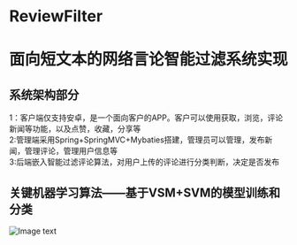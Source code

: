 # ReviewFilter
面向短文本的网络言论智能过滤系统实现
=======================
系统架构部分
-----------
1：客户端仅支持安卓，是一个面向客户的APP。客户可以使用获取，浏览，评论新闻等功能，以及点赞，收藏，分享等<br>
2:管理端采用Spring+SpringMVC+Mybaties搭建，管理员可以管理，发布新闻，管理评论，管理用户信息等<br>
3:后端嵌入智能过滤评论算法，对用户上传的评论进行分类判断，决定是否发布<br>

关键机器学习算法——基于VSM+SVM的模型训练和分类
---------------------------
![Image text](https://raw.githubusercontent.com/wkj6622531/ReviewFilter/master/img-folder/MainProcess.png)

